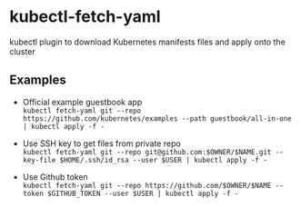 # kubectl-fetch-yaml
kubectl plugin to download Kubernetes manifests files and apply onto the cluster

## Examples
* Official example guestbook app  
`kubectl fetch-yaml git --repo https://github.com/kubernetes/examples --path guestbook/all-in-one | kubectl apply -f -`

* Use SSH key to get files from private repo  
`kubectl fetch-yaml git --repo git@github.com:$OWNER/$NAME.git --key-file $HOME/.ssh/id_rsa --user $USER | kubectl apply -f -`

* Use Github token  
`kubectl fetch-yaml git --repo https://github.com/$OWNER/$NAME --token $GITHUB_TOKEN --user $USER | kubectl apply -f -`